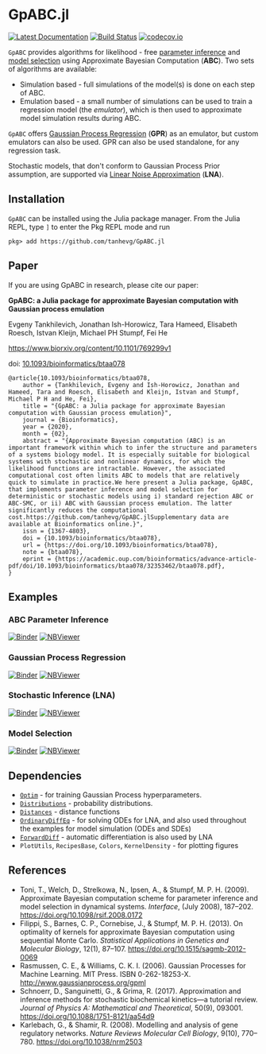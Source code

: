 # GpABC.jl

[![Latest Documentation](https://img.shields.io/badge/docs-latest-blue.svg)](https://tanhevg.github.io/GpABC.jl/latest)
[![Build Status](https://travis-ci.org/tanhevg/GpABC.jl.svg?branch=master)](https://travis-ci.org/tanhevg/GpABC.jl)
[![codecov.io](http://codecov.io/github/tanhevg/GpABC.jl/coverage.svg?branch=master)](http://codecov.io/github/tanhevg/GpABC.jl?branch=master)



`GpABC` provides algorithms for likelihood - free [parameter inference](https://tanhevg.github.io/GpABC.jl/latest/overview-abc/) and [model selection](https://tanhevg.github.io/GpABC.jl/latest/overview-ms/) using Approximate Bayesian Computation (**ABC**). Two sets of algorithms are available:

* Simulation based - full simulations of the model(s) is done on each step of ABC.
* Emulation based - a small number of simulations can be used to train a regression model (the *emulator*), which is then used to approximate model simulation results during ABC.

`GpABC` offers [Gaussian Process Regression](https://tanhevg.github.io/GpABC.jl/latest/overview-gp/) (**GPR**) as an emulator, but custom emulators can also be used. GPR can also be used standalone, for any regression task.

Stochastic models, that don't conform to Gaussian Process Prior assumption, are supported via [Linear Noise Approximation](https://tanhevg.github.io/GpABC.jl/latest/overview-lna/) (**LNA**).


## Installation

`GpABC` can be installed using the Julia package manager.
From the Julia REPL, type `]` to enter the Pkg REPL mode and run

```
pkg> add https://github.com/tanhevg/GpABC.jl
```
## Paper

If you are using GpABC in research, please cite our paper:

**GpABC: a Julia package for approximate Bayesian computation with Gaussian process emulation**

Evgeny Tankhilevich, Jonathan Ish-Horowicz, Tara Hameed, Elisabeth Roesch, Istvan Kleijn, Michael PH Stumpf, Fei He

https://www.biorxiv.org/content/10.1101/769299v1

doi: [10.1093/bioinformatics/btaa078](https://doi.org/10.1093/bioinformatics/btaa078)

```
@article{10.1093/bioinformatics/btaa078,
    author = {Tankhilevich, Evgeny and Ish-Horowicz, Jonathan and Hameed, Tara and Roesch, Elisabeth and Kleijn, Istvan and Stumpf, Michael P H and He, Fei},
    title = "{GpABC: a Julia package for approximate Bayesian computation with Gaussian process emulation}",
    journal = {Bioinformatics},
    year = {2020},
    month = {02},
    abstract = "{Approximate Bayesian computation (ABC) is an important framework within which to infer the structure and parameters of a systems biology model. It is especially suitable for biological systems with stochastic and nonlinear dynamics, for which the likelihood functions are intractable. However, the associated computational cost often limits ABC to models that are relatively quick to simulate in practice.We here present a Julia package, GpABC, that implements parameter inference and model selection for deterministic or stochastic models using i) standard rejection ABC or ABC-SMC, or ii) ABC with Gaussian process emulation. The latter significantly reduces the computational cost.https://github.com/tanhevg/GpABC.jlSupplementary data are available at Bioinformatics online.}",
    issn = {1367-4803},
    doi = {10.1093/bioinformatics/btaa078},
    url = {https://doi.org/10.1093/bioinformatics/btaa078},
    note = {btaa078},
    eprint = {https://academic.oup.com/bioinformatics/advance-article-pdf/doi/10.1093/bioinformatics/btaa078/32353462/btaa078.pdf},
}
```

## Examples
### ABC Parameter Inference
  [![Binder](https://mybinder.org/badge_logo.svg)](https://mybinder.org/v2/gh/tanhevg/GpABC.jl/master?filepath=examples%2Fabc-example.ipynb) [![NBViewer](https://img.shields.io/badge/render-nbviewer-orange.svg)](https://nbviewer.jupyter.org/github/tanhevg/GpABC.jl/blob/master/examples/abc-example.ipynb)
### Gaussian Process Regression
[![Binder](https://mybinder.org/badge_logo.svg)](https://mybinder.org/v2/gh/tanhevg/GpABC.jl/master?filepath=examples%2Fgp-example.ipynb) [![NBViewer](https://img.shields.io/badge/render-nbviewer-orange.svg)](https://nbviewer.jupyter.org/github/tanhevg/GpABC.jl/blob/master/examples/gp-example.ipynb)
### Stochastic Inference (LNA)
[![Binder](https://mybinder.org/badge_logo.svg)](https://mybinder.org/v2/gh/tanhevg/GpABC.jl/master?filepath=examples%2Flna-example.ipynb) [![NBViewer](https://img.shields.io/badge/render-nbviewer-orange.svg)](https://nbviewer.jupyter.org/github/tanhevg/GpABC.jl/blob/master/examples/lna-example.ipynb)
### Model Selection
[![Binder](https://mybinder.org/badge_logo.svg)](https://mybinder.org/v2/gh/tanhevg/GpABC.jl/master?filepath=examples%2Fmodel-selection-example.ipynb) [![NBViewer](https://img.shields.io/badge/render-nbviewer-orange.svg)](https://nbviewer.jupyter.org/github/tanhevg/GpABC.jl/blob/master/examples/model-selection-example.ipynb)

## Dependencies
-  [`Optim`](https://github.com/JuliaNLSolvers/Optim.jl) - for training Gaussian Process hyperparameters.
- [`Distributions`](https://github.com/JuliaStats/Distributions.jl) - probability distributions.
- [`Distances`](https://github.com/JuliaStats/Distances.jl) - distance functions
- [`OrdinaryDiffEq`](https://github.com/JuliaDiffEq/OrdinaryDiffEq.jl) - for solving ODEs for LNA, and also used throughout the examples for model simulation (ODEs and SDEs)
- [`ForwardDiff`](https://github.com/JuliaDiff/ForwardDiff.jl) - automatic differentiation is also used by LNA
- `PlotUtils`, `RecipesBase`, `Colors`, `KernelDensity` - for plotting figures

## References

- Toni, T., Welch, D., Strelkowa, N., Ipsen, A., & Stumpf, M. P. H. (2009). Approximate Bayesian computation scheme for parameter inference and model selection in dynamical systems. *Interface*, (July 2008), 187–202. https://doi.org/10.1098/rsif.2008.0172
- Filippi, S., Barnes, C. P., Cornebise, J., & Stumpf, M. P. H. (2013). On optimality of kernels for approximate Bayesian computation using sequential Monte Carlo. *Statistical Applications in Genetics and Molecular Biology*, 12(1), 87–107. https://doi.org/10.1515/sagmb-2012-0069
- Rasmussen, C. E., & Williams, C. K. I. (2006). Gaussian Processes for Machine Learning. MIT Press. ISBN 0-262-18253-X. http://www.gaussianprocess.org/gpml
- Schnoerr, D., Sanguinetti, G., & Grima, R. (2017). Approximation and inference methods for stochastic biochemical kinetics—a tutorial review. *Journal of Physics A: Mathematical and Theoretical*, 50(9), 093001. https://doi.org/10.1088/1751-8121/aa54d9
- Karlebach, G., & Shamir, R. (2008). Modelling and analysis of gene regulatory networks. *Nature Reviews Molecular Cell Biology*, 9(10), 770–780. https://doi.org/10.1038/nrm2503
